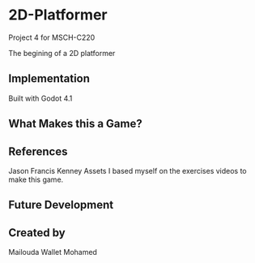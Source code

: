 # 2D-Platformer
Project 4 for MSCH-C220

The begining of a 2D platformer

## Implementation

Built with Godot 4.1

## What Makes this a Game?

## References
Jason Francis
Kenney Assets
I based myself on the exercises videos to make this game.
## Future Development

## Created by
Mailouda Wallet Mohamed
